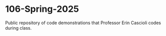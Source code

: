 # 106-Spring-2025
Public repository of code demonstrations that Professor Erin Cascioli codes during class. 
